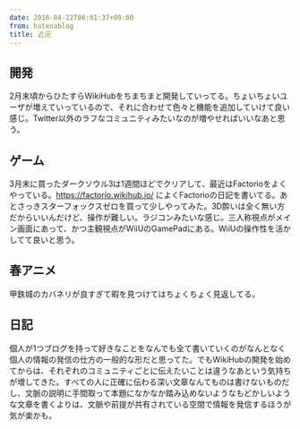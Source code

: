 ```yaml
---
date: 2016-04-22T06:01:37+09:00
from: hatenablog
title: 近況
---
```


<h2>開発</h2>

<p>2月末頃からひたすらWikiHubをちまちまと開発していってる。ちょいちょいユーザが増えていっているので、それに合わせて色々と機能を追加していけて良い感じ。Twitter以外のラフなコミュニティみたいなのが増やせればいいなあと思う。</p>

<h2>ゲーム</h2>

<p>3月末に買ったダークソウル3は1週間ほどでクリアして、最近はFactorioをよくやっている。<a href="https://factorio.wikihub.io/">https://factorio.wikihub.io/</a> によくFactorioの日記を書いてる。あとさっきスターフォックスゼロを買って少しやってみた。3D酔いは全く無い方だからいいんだけど、操作が難しい。ラジコンみたいな感じ。三人称視点がメイン画面にあって、かつ主観視点がWiiUのGamePadにある。WiiUの操作性を活かしてて良いと思う。</p>

<h2>春アニメ</h2>

<p>甲鉄城のカバネリが良すぎて暇を見つけてはちょくちょく見返してる。</p>

<h2>日記</h2>

<p>個人が1つブログを持って好きなことをなんでも全て書いていくのがなんとなく個人の情報の発信の仕方の一般的な形だと思ってた。でもWikiHubの開発を始めてからは、それぞれのコミュニティごとに伝えたいことは違うなあという気持ちが増してきた。すべての人に正確に伝わる深い文章なんてものは書けないものだし、文脈の説明に手間取って本題になかなか踏み込めないようなもどかしいような文章を書くよりは、文脈や前提が共有されている空間で情報を発信するほうが気が楽かも。</p>


